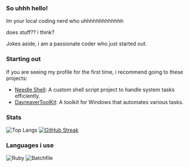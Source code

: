 ### So uhhh hello!

Im your local coding nerd who uhhhhhhhhhhhhh

does stuff?? i think?

Jokes aside, i am a passionate coder who just started out.

### Starting out

If you are seeing my profile for the first time, i recommend going to these projects:

- [Needle Shell](https://github.com/DayreaverDoesThings/Needle-Shell): A custom shell script project to handle system tasks efficiently.
- [DayreaverToolKit](https://github.com/DayreaverDoesThings/DayreaverToolKit): A toolkit for Windows that automates various tasks.

### Stats

![Top Langs](https://github-readme-stats.vercel.app/api/top-langs/?username=DayreaverDoesThings&theme=dark)
[![GitHub Streak](http://github-readme-streak-stats.herokuapp.com?user=DayreaverDoesThings&theme=dark&background=000000)](https://git.io/streak-stats)

### Languages i use

![Ruby](https://img.shields.io/badge/Ruby-CC342D?style=for-the-badge&logo=ruby&logoColor=white)
![Batchfile](https://img.shields.io/badge/Batchfile-4D4D4D?style=for-the-badge&logo=windows&logoColor=white)


<!---
DayreaverDoesThings/DayreaverDoesThings is a ✨ special ✨ repository because its `README.md` (this file) appears on your GitHub profile.
You can click the Preview link to take a look at your changes.
--->
